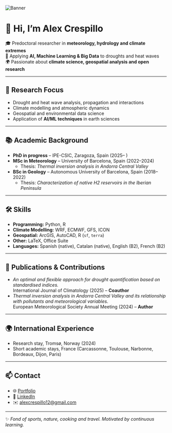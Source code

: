 ![Banner](./banner.png)

# 👋 Hi, I’m Alex Crespillo

🎓 Predoctoral researcher in **meteorology, hydrology and climate extremes**  
🤖 Applying **AI, Machine Learning & Big Data** to droughts and heat waves  
🌍 Passionate about **climate science, geospatial analysis and open research**

---

## 🔬 Research Focus
- Drought and heat wave analysis, propagation and interactions
- Climate modelling and atmospheric dynamics
- Geospatial and environmental data science
- Application of **AI/ML techniques** in earth sciences

---

## 📚 Academic Background
- **PhD in progress** – IPE-CSIC, Zaragoza, Spain (2025– )  
- **MSc in Meteorology** – University of Barcelona, Spain (2022–2024)  
  - Thesis: *Thermal inversion analysis in Andorra Central Valley*  
- **BSc in Geology** – Autonomous University of Barcelona, Spain (2018–2022)  
  - Thesis: *Characterization of native H2 reservoirs in the Iberian Peninsula*

---

## 🛠️ Skills
- **Programming:** Python, R  
- **Climate Modelling:** WRF, ECMWF, GFS, ICON  
- **Geospatial:** ArcGIS, AutoCAD, R (`sf`, `terra`)  
- **Other:** LaTeX, Office Suite  
- **Languages:** Spanish (native), Catalan (native), English (B2), French (B2)  

---

## 📄 Publications & Contributions
- *An optimal and flexible approach for drought quantification based on standardised indices.*  
  International Journal of Climatology (2025) – **Coauthor**  
- *Thermal inversion analysis in Andorra Central Valley and its relationship with pollutants and meteorological variables.*  
  European Meteorological Society Annual Meeting (2024) – **Author**

---

## 🌍 International Experience
- Research stay, Tromsø, Norway (2024)  
- Short academic stays, France (Carcassonne, Toulouse, Narbonne, Bordeaux, Dijon, Paris)

---

## 📫 Contact
- 🌐 [Portfolio](https://portfoliofinalalex.netlify.app)  
- 💼 [LinkedIn](https://www.linkedin.com/in/alexcrespillo)  
- ✉️ alexcrespillo12@gmail.com  

---
✨ *Fond of sports, nature, cooking and travel. Motivated by continuous learning.*  
